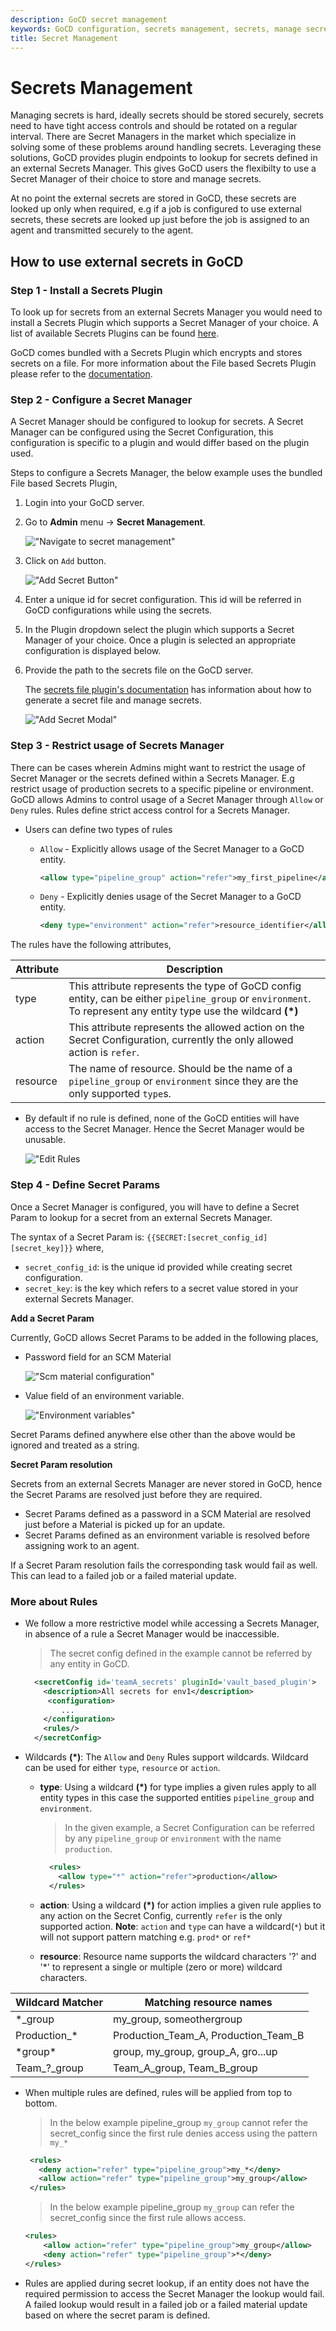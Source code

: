 ```yaml
---
description: GoCD secret management
keywords: GoCD configuration, secrets management, secrets, manage secrets, secrets config
title: Secret Management
---
```


# Secrets Management

Managing secrets is hard, ideally secrets should be stored securely, secrets need to have tight access controls and should be rotated on a regular interval. There are Secret Managers in the market which specialize in solving some of these problems around handling secrets. Leveraging these solutions, GoCD provides plugin endpoints to lookup for secrets defined in an external Secrets Manager. This gives GoCD users the flexibilty to use a Secret Manager of their choice to store and manage secrets.

At no point the external secrets are stored in GoCD, these secrets are looked up only when required, e.g if a job is configured to use external secrets, these secrets are looked up just before the job is assigned to an agent and transmitted securely to the agent.

## How to use external secrets in GoCD

### Step 1 - Install a Secrets Plugin

To look up for secrets from an external Secrets Manager you would need to install a Secrets Plugin which supports a Secret Manager of your choice. A list of available Secrets Plugins can be found [here](https://www.gocd.org/plugins/#secrets).

GoCD comes bundled with a Secrets Plugin which encrypts and stores secrets on a file. For more information about the File based Secrets Plugin please refer to the [documentation](https://github.com/gocd/gocd-file-based-secrets-plugin#readme).

### Step 2 - Configure a Secret Manager

A Secret Manager should be configured to lookup for secrets. A Secret Manager can be configured using the Secret Configuration, this configuration is specific to a plugin and would differ based on the plugin used.

Steps to configure a Secrets Manager, the below example uses the bundled File based Secrets Plugin,

1. Login into your GoCD server.

2. Go to **Admin** menu &rarr; **Secret Management**.

    !["Navigate to secret management"][1]

3. Click on `Add` button.

    !["Add Secret Button"][2]

4. Enter a unique id for secret configuration. This id will be referred in GoCD configurations while using the secrets.

5. In the Plugin dropdown select the plugin which supports a Secret Manager of your choice. Once a plugin is selected an appropriate configuration is displayed below.

6. Provide the path to the secrets file on the GoCD server.

    The [secrets file plugin's documentation](https://github.com/gocd/gocd-file-based-secrets-plugin#readme) has information about how to generate a secret file and manage secrets.

    !["Add Secret Modal"][3]

### Step 3 - Restrict usage of Secrets Manager

There can be cases wherein Admins might want to restrict the usage of Secret Manager or the secrets defined within a Secrets Manager. E.g  restrict usage of production secrets to a specific pipeline or environment. GoCD allows Admins to control usage of a Secret Manager through `Allow` or `Deny` rules. Rules define strict access control for a Secrets Manager.

- Users can define two types of rules
  - `Allow` - Explicitly allows usage of the Secret Manager to a GoCD entity.

     ```xml
     <allow type="pipeline_group" action="refer">my_first_pipeline</allow>
     ```

  - `Deny`  - Explicitly denies usage of the Secret Manager to a GoCD entity.
    
     ```xml
     <deny type="environment" action="refer">resource_identifier</allow>
     ```

The rules have the following attributes,

| Attribute | Description |
| --------- | ----------- |
| type      | This attribute represents the type of GoCD config entity, can be either `pipeline_group` or `environment`. To represent any entity type use the wildcard **(*)**|
| action    | This attribute represents the allowed action on the Secret Configuration, currently the only allowed action is `refer`.|
| resource  | The name of resource. Should be the name of a `pipeline_group` or `environment` since they are the only supported `type`s.|


- By default if no rule is defined, none of the GoCD entities will have access to the Secret Manager. Hence the Secret Manager would be unusable.
    
    !["Edit Rules][4]

### Step 4 - Define Secret Params

Once a Secret Manager is configured, you will have to define a Secret Param to lookup for a secret from an external Secrets Manager.

The syntax of a Secret Param is: `{{SECRET:[secret_config_id][secret_key]}}` where,

  - `secret_config_id`: is the unique id provided while creating secret configuration.
  - `secret_key`: is the key which refers to a secret value stored in your external Secrets Manager.

**Add a Secret Param**

Currently, GoCD allows Secret Params to be added in the following places,

  - Password field for an SCM Material

    !["Scm material configuration"][6]

  - Value field of an environment variable.

    !["Environment variables"][5]

Secret Params defined anywhere else other than the above would be ignored and treated as a string.

**Secret Param resolution**

Secrets from an external Secrets Manager are never stored in GoCD, hence the Secret Params are resolved just before they are required.

  - Secret Params defined as a password in a SCM Material are resolved just before a Material is picked up for an update.
  - Secret Params defined as an environment variable is resolved before assigning work to an agent.

If a Secret Param resolution fails the corresponding task would fail as well. This can lead to a failed job or a failed material update.

### More about Rules

  - We follow a more restrictive model while accessing a Secrets Manager, in absence of a rule a Secret Manager would be inaccessible.

    > The secret config defined in the example cannot be referred by any entity in GoCD.

    ```xml
      <secretConfig id='teamA_secrets' pluginId='vault_based_plugin'>
        <description>All secrets for env1</description>
         <configuration>
            ...
        </configuration>
        <rules/>
      </secretConfig>
    ```

  - Wildcards **(*)**: The `Allow` and `Deny` Rules support wildcards. Wildcard can be used for either `type`, `resource` or `action`.
    - **type**: Using a wildcard **(*)** for type implies a given rules apply to all entity types in this case the supported entities `pipeline_group` and `environment`.

      > In the given example, a Secret Configuration can be referred by any `pipeline_group` or `environment` with the name `production`.

      ```xml
        <rules>
          <allow type="*" action="refer">production</allow>
        </rules>
      ```

    - **action**: Using a wildcard **(*)** for action implies a given rule applies to any action on the Secret Config, currently `refer` is the only supported action.
**Note**: `action` and `type` can have a wildcard(`*`) but it will not support pattern matching e.g. `prod*` or `ref*`

    - **resource**: Resource name supports the wildcard characters '?' and '*' to represent a single or multiple (zero or more) wildcard characters.

| Wildcard Matcher | Matching resource names              |
| ---------------- | ------------------------------------ |
| *_group          | my_group, someothergroup             |
| Production_*     | Production_Team_A, Production_Team_B |
| \*group\*        | group, my_group, group_A, gro...up   |
| Team_?_group     | Team_A_group, Team_B_group           |

  - When multiple rules are defined, rules will be applied from top to bottom.

    > In the below example pipeline_group `my_group` cannot refer the secret_config since the first rule denies access using the pattern `my_*`

    ```xml
     <rules>
       <deny action="refer" type="pipeline_group">my_*</deny>
       <allow action="refer" type="pipeline_group">my_group</allow>
     </rules>
    ```

    > In the below example pipeline_group `my_group` can refer the secret_config since the first rule allows access.

    ```xml
    <rules>
        <allow action="refer" type="pipeline_group">my_group</allow>
        <deny action="refer" type="pipeline_group">*</deny>
    </rules>
    ```

  - Rules are applied during secret lookup, if an entity does not have the required permission to access the Secret Manager the lookup would fail. A failed lookup would result in a failed job or a failed material update based on where the secret param is defined.


[1]: ../images/configuration/secret-management/1_navigate_to_secret_management.png
[2]: ../images/configuration/secret-management/2_secret_management_spa.png
[3]: ../images/configuration/secret-management/3_add_secret_modal.png
[4]: ../images/configuration/secret-management/4_edit_rules.png
[5]: ../images/configuration/secret-management/5_usage_in_environments_variables.png
[6]: ../images/configuration/secret-management/6_usage_in_scm_material.png
